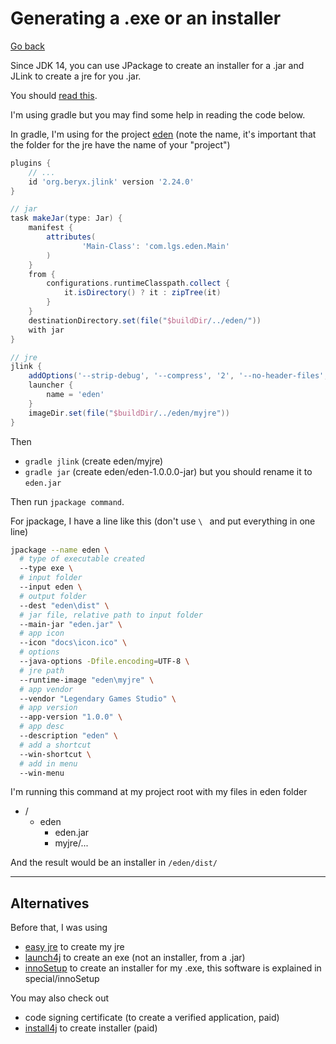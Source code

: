 # Generating a .exe or an installer

[Go back](../../index.md#expert)

Since JDK 14, you can use JPackage to create an installer for a .jar and JLink to create a jre for you .jar.

You should [read this](https://openjdk.java.net/jeps/343).

I'm using gradle but you may find some help in reading the code below.

In gradle, I'm using for the project [eden](https://github.com/lgs-games/eden) (note the name, it's important that the folder for the jre have the name of your "project")

```groovy
plugins {
    // ...
    id 'org.beryx.jlink' version '2.24.0'
}

// jar
task makeJar(type: Jar) {
    manifest {
        attributes(
                'Main-Class': 'com.lgs.eden.Main'
        )
    }
    from {
        configurations.runtimeClasspath.collect {
            it.isDirectory() ? it : zipTree(it)
        }
    }
    destinationDirectory.set(file("$buildDir/../eden/"))
    with jar
}

// jre
jlink {
    addOptions('--strip-debug', '--compress', '2', '--no-header-files', '--no-man-pages')
    launcher {
        name = 'eden'
    }
    imageDir.set(file("$buildDir/../eden/myjre"))
}
```

Then

* `gradle jlink` (create eden/myjre)
* `gradle jar` (create eden/eden-1.0.0.0-jar) but you should rename it to `eden.jar`
  
Then run `jpackage command`.

For jpackage, I have a line like this (don't use `\ ` and put everything in one line)

```bash
jpackage --name eden \
  # type of executable created
  --type exe \
  # input folder
  --input eden \
  # output folder
  --dest "eden\dist" \
  # jar file, relative path to input folder
  --main-jar "eden.jar" \
  # app icon
  --icon "docs\icon.ico" \
  # options
  --java-options -Dfile.encoding=UTF-8 \
  # jre path
  --runtime-image "eden\myjre" \
  # app vendor
  --vendor "Legendary Games Studio" \
  # app version
  --app-version "1.0.0" \
  # app desc
  --description "eden" \
  # add a shortcut
  --win-shortcut \
  # add in menu
  --win-menu
```

I'm running this command at my project root with my files in eden folder

* /
  * eden
    * eden.jar
    * myjre/...
    
And the result would be an installer in `/eden/dist/`

<hr class="sl">

## Alternatives

Before that, I was using

* [easy jre](https://justinmahar.github.io/easyjre/) to create my jre
* [launch4j](http://launch4j.sourceforge.net/) to create an exe (not an installer, from a .jar)
* [innoSetup](../../../tools/inno-setup) to create an installer for my .exe, this software is explained in special/innoSetup
  
You may also check out

* code signing certificate (to create a verified application, paid)
* [install4j](https://www.ej-technologies.com/products/install4j/overview.html) to create installer (paid)